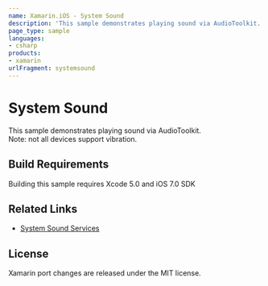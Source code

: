 ```yaml
---
name: Xamarin.iOS - System Sound
description: 'This sample demonstrates playing sound via AudioToolkit. Note: not all devices support vibration. Build Requirements Building this sample requires...'
page_type: sample
languages:
- csharp
products:
- xamarin
urlFragment: systemsound
---
```

# System Sound

This sample demonstrates playing sound via AudioToolkit.  
Note: not all devices support vibration.

## Build Requirements

Building this sample requires Xcode 5.0 and iOS 7.0 SDK

## Related Links

- [System Sound Services](https://developer.apple.com/documentation/audiotoolbox/system_sound_services#//apple_ref/c/func/AudioServicesPlayAlertSound)

## License

Xamarin port changes are released under the MIT license.
